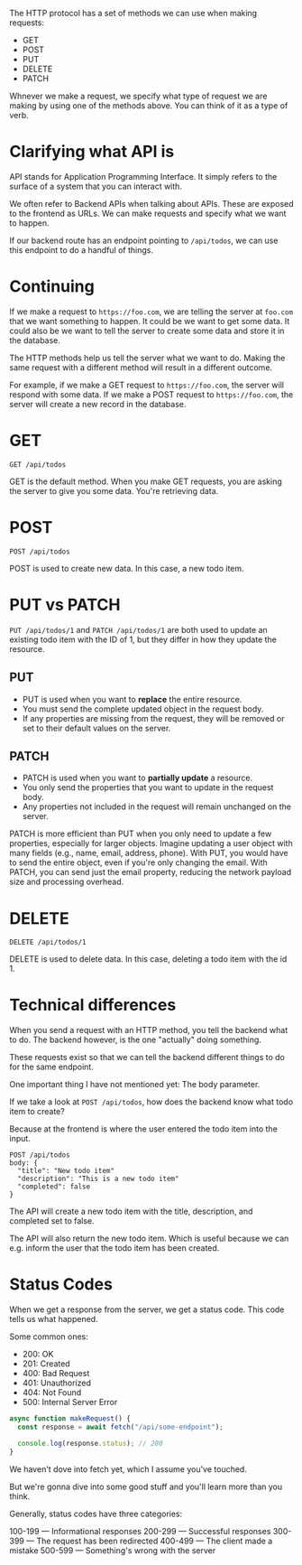 The HTTP protocol has a set of methods we can use when making requests:

- GET
- POST
- PUT
- DELETE
- PATCH

Whnever we make a request, we specify what type of request we are making by using one of the methods above. You can think of it as a type of verb.

# Clarifying what API is

API stands for Application Programming Interface. It simply refers to the surface of a system that you can interact with.

We often refer to Backend APIs when talking about APIs. These are exposed to the frontend as URLs. We can make requests and specify what we want to happen.

If our backend route has an endpoint pointing to `/api/todos`, we can use this endpoint to do a handful of things.

# Continuing

If we make a request to `https://foo.com`, we are telling the server at `foo.com` that we want something to happen. It could be we want to get some data. It could also be we want to tell the server to create some data and store it in the database.

The HTTP methods help us tell the server what we want to do. Making the same request with a different method will result in a different outcome.

For example, if we make a GET request to `https://foo.com`, the server will respond with some data. If we make a POST request to `https://foo.com`, the server will create a new record in the database.

# GET

`GET /api/todos`

GET is the default method. When you make GET requests, you are asking the server to give you some data. You're retrieving data.

# POST

`POST /api/todos`

POST is used to create new data. In this case, a new todo item.

# PUT vs PATCH

`PUT /api/todos/1` and `PATCH /api/todos/1` are both used to update an existing todo item with the ID of 1, but they differ in how they update the resource.

## PUT

- PUT is used when you want to **replace** the entire resource.
- You must send the complete updated object in the request body.
- If any properties are missing from the request, they will be removed or set to their default values on the server.

## PATCH

- PATCH is used when you want to **partially update** a resource.
- You only send the properties that you want to update in the request body.
- Any properties not included in the request will remain unchanged on the server.

PATCH is more efficient than PUT when you only need to update a few properties, especially for larger objects. Imagine updating a user object with many fields (e.g., name, email, address, phone). With PUT, you would have to send the entire object, even if you're only changing the email. With PATCH, you can send just the email property, reducing the network payload size and processing overhead.

# DELETE

`DELETE /api/todos/1`

DELETE is used to delete data. In this case, deleting a todo item with the id 1.

# Technical differences

When you send a request with an HTTP method, you tell the backend what to do. The backend however, is the one "actually" doing something.

These requests exist so that we can tell the backend different things to do for the same endpoint.

One important thing I have not mentioned yet: The body parameter.

If we take a look at `POST /api/todos`, how does the backend know what todo item to create?

Because at the frontend is where the user entered the todo item into the input.

```
POST /api/todos
body: {
  "title": "New todo item"
  "description": "This is a new todo item"
  "completed": false
}
```

The API will create a new todo item with the title, description, and completed set to false.

The API will also return the new todo item. Which is useful because we can e.g. inform the user that the todo item has been created.

# Status Codes

When we get a response from the server, we get a status code. This code tells us what happened.

Some common ones:

- 200: OK
- 201: Created
- 400: Bad Request
- 401: Unauthorized
- 404: Not Found
- 500: Internal Server Error

```js
async function makeRequest() {
  const response = await fetch("/api/some-endpoint");

  console.log(response.status); // 200
}
```

We haven't dove into fetch yet, which I assume you've touched.

But we're gonna dive into some good stuff and you'll learn more than you think.

Generally, status codes have three categories:

100-199 — Informational responses
200-299 — Successful responses
300-399 — The request has been redirected
400-499 — The client made a mistake
500-599 — Something's wrong with the server
